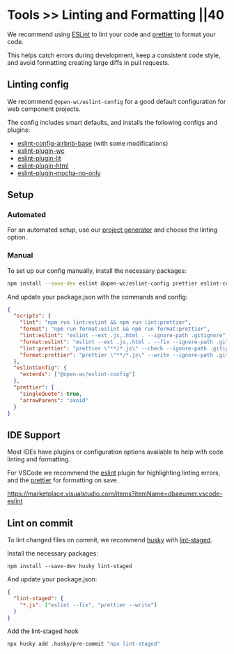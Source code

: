 # Tools >> Linting and Formatting ||40

We recommend using [ESLint](https://eslint.org/) to lint your code and [prettier](https://prettier.io/) to format your code.

This helps catch errors during development, keep a consistent code style, and avoid formatting creating large diffs in pull requests.

## Linting config

We recommend `@open-wc/eslint-config` for a good default configuration for web component projects.

The config includes smart defaults, and installs the following configs and plugins:

- [eslint-config-airbnb-base](https://www.npmjs.com/package/eslint-config-airbnb-base) (with some modifications)
- [eslint-plugin-wc](https://www.npmjs.com/package/eslint-plugin-wc)
- [eslint-plugin-lit](https://www.npmjs.com/package/eslint-plugin-lit)
- [eslint-plugin-html](https://www.npmjs.com/package/eslint-plugin-html)
- [eslint-plugin-mocha-no-only](https://www.npmjs.com/package/eslint-plugin-mocha-no-only)

## Setup

### Automated

For an automated setup, use our [project generator](https://github.com/open-wc/open-wc/blob/76335c6debdb3b27ab000702fbe68d671feb2637/docs/guides/developing-components/getting-started.md) and choose the linting option.

### Manual

To set up our config manually, install the necessary packages:

```bash
npm install --save-dev eslint @open-wc/eslint-config prettier eslint-config-prettier
```

And update your package.json with the commands and config:

```json
{
  "scripts": {
    "lint": "npm run lint:eslint && npm run lint:prettier",
    "format": "npm run format:eslint && npm run format:prettier",
    "lint:eslint": "eslint --ext .js,.html . --ignore-path .gitignore",
    "format:eslint": "eslint --ext .js,.html . --fix --ignore-path .gitignore",
    "lint:prettier": "prettier \"**/*.js\" --check --ignore-path .gitignore",
    "format:prettier": "prettier \"**/*.js\" --write --ignore-path .gitignore"
  },
  "eslintConfig": {
    "extends": ["@open-wc/eslint-config"]
  },
  "prettier": {
    "singleQuote": true,
    "arrowParens": "avoid"
  }
}
```

## IDE Support

Most IDEs have plugins or configuration options available to help with code linting and formatting.

For VSCode we recommend the [eslint](https://marketplace.visualstudio.com/items?itemName=dbaeumer.vscode-eslint) plugin for highlighting linting errors, and the [prettier](https://marketplace.visualstudio.com/items?itemName=esbenp.prettier-vscode) for formatting on save.

https://marketplace.visualstudio.com/items?itemName=dbaeumer.vscode-eslint

## Lint on commit

To lint changed files on commit, we recommend [husky](https://www.npmjs.com/package/husky) with [lint-staged](https://www.npmjs.com/package/lint-staged).

Install the necessary packages:

```
npm install --save-dev husky lint-staged
```

And update your package.json:

```json
{
  "lint-staged": {
    "*.js": ["eslint --fix", "prettier --write"]
  }
}
```

Add the lint-staged hook

```bash
npx husky add .husky/pre-commit "npx lint-staged"
```
